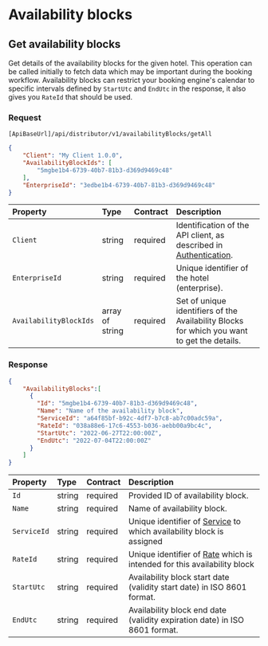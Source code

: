 # Availability blocks

## Get availability blocks

Get details of the availability blocks for the given hotel.
This operation can be called initially to fetch data which may be important during the booking workflow.
Availability blocks can restrict your booking engine's calendar to specific intervals defined by `StartUtc` and `EndUtc` in the response, it also gives you `RateId` that should be used.

### Request

`[ApiBaseUrl]/api/distributor/v1/availabilityBlocks/getAll`

```json
{
    "Client": "My Client 1.0.0",
    "AvailabilityBlockIds": [
        "5mgbe1b4-6739-40b7-81b3-d369d9469c48"
    ],
    "EnterpriseId": "3edbe1b4-6739-40b7-81b3-d369d9469c48"
}
```

| Property | Type | Contract | Description |
| :-- | :-- | :-- | :-- |
| `Client` | string | required | Identification of the API client, as described in [Authentication](../guidelines/authentication.md). |
| `EnterpriseId` | string | required | Unique identifier of the hotel (enterprise). |
| `AvailabilityBlockIds` | array of string | required | Set of unique identifiers of the Availability Blocks for which you want to get the details. |

### Response

```json
{
    "AvailabilityBlocks":[
      {
        "Id": "5mgbe1b4-6739-40b7-81b3-d369d9469c48",
        "Name": "Name of the availability block",
        "ServiceId": "a64f85bf-b92c-4df7-b7c8-ab7c00adc59a",
        "RateId": "038a88e6-17c6-4553-b036-aebb00a9bc4c",
        "StartUtc": "2022-06-27T22:00:00Z",
        "EndUtc": "2022-07-04T22:00:00Z"
      }
    ]
}
```

| Property | Type | Contract | Description |
| :-- | :-- | :-- | :-- |
| `Id` | string | required | Provided ID of availability block. |
| `Name` | string | required | Name of availability block. |
| `ServiceId` | string | required | Unique identifier of [Service](configuration.md#service) to which availability block is assigned |
| `RateId` | string | required | Unique identifier of [Rate](hotels.md#rate) which is intended for this availability block |
| `StartUtc` | string | required | Availability block start date \(validity start date\) in ISO 8601 format. |
| `EndUtc` | string | required | Availability block end date \(validity expiration date\) in ISO 8601 format. |

